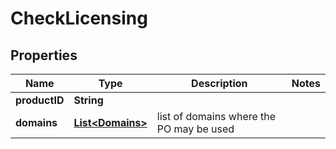 # CheckLicensing

## Properties
Name | Type | Description | Notes
------------ | ------------- | ------------- | -------------
**productID** | **String** |  | 
**domains** | [**List&lt;Domains&gt;**](Domains.md) | list of domains where the PO may be used | 
